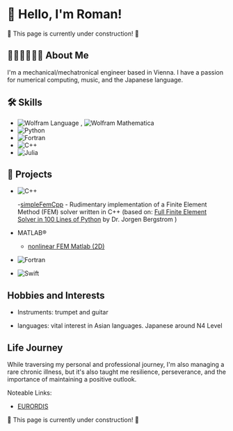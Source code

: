 

# 👋 Hello, I'm Roman!

:construction: This page is currently under construction! :construction:

## 👨🏻‍💻🎸🇯🇵 About Me 

I'm a mechanical/mechatronical engineer based in Vienna. I have a passion for numerical computing, music, and the Japanese language.


## 🛠 Skills

- ![Wolfram Language](https://img.shields.io/badge/Wolfram%20Language-DD1100.svg?style=for-the-badge&logo=Wolfram-Language&logoColor=white) , ![Wolfram Mathematica](https://img.shields.io/badge/Wolfram%20Mathematica-DD1100.svg?style=for-the-badge&logo=Wolfram-Mathematica&logoColor=white) 
- ![Python](https://img.shields.io/badge/Python-3776AB.svg?style=for-the-badge&logo=Python&logoColor=white)
- ![Fortran](https://img.shields.io/badge/Fortran-734F96.svg?style=for-the-badge&logo=Fortran&logoColor=white)
- ![C++](https://img.shields.io/badge/c++-%2300599C.svg?style=for-the-badge&logo=c%2B%2B&logoColor=white)
- ![Julia](https://img.shields.io/badge/-Julia-9558B2?style=for-the-badge&logo=julia&logoColor=white)

## 🎨 Projects
- ![C++](https://img.shields.io/badge/c++-%2300599C.svg?style=for-the-badge&logo=c%2B%2B&logoColor=white)

  -[simpleFemCpp](https://github.com/romanWSgit/simpleFemCpp) - Rudimentary implementation of a Finite Element Method (FEM) solver written in C++ (based on: [Full Finite Element Solver in 100 Lines of Python](https://polymerfem.com/full-finite-element-solver-in-100-lines-of-python/) by Dr. Jorgen Bergstrom )

- MATLAB®
  
  - [nonlinear FEM Matlab (2D)](https://github.com/romanWSgit/NL_FEM_repo.git)

- ![Fortran](https://img.shields.io/badge/Fortran-734F96.svg?style=for-the-badge&logo=Fortran&logoColor=white)

- ![Swift](https://img.shields.io/badge/Swift-FA7343?style=for-the-badge&logo=swift&logoColor=white)

## Hobbies and Interests

- Instruments: 	trumpet and guitar

- languages: 	  vital interest in Asian languages. Japanese around N4 Level



## Life Journey
While traversing my personal and professional journey, I'm also managing a rare chronic illness, but it's also taught me resilience, perseverance, and the importance of maintaining a positive outlook. 

Noteable Links:

- [EURORDIS](https://www.eurordis.org)

:construction: This page is currently under construction! :construction:
<!--
- 
- [Project 2](Link) - A brief description of Project 2.
-->



<!--
**romanWSgit/romanWSgit** is a ✨ _special_ ✨ repository because its `README.md` (this file) appears on your GitHub profile.

Here are some ideas to get you started:

- 🔭 I’m currently working on ...
- 🌱 I’m currently learning ...
- 👯 I’m looking to collaborate on ...
- 🤔 I’m looking for help with ...
- 💬 Ask me about ...
- 📫 How to reach me: ...
- 😄 Pronouns: ...
- ⚡ Fun fact: ...
-->
